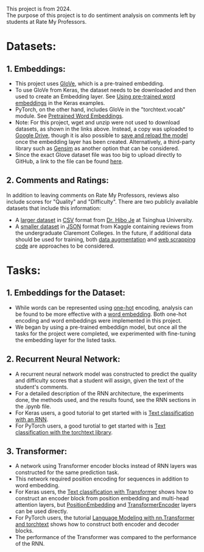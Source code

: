 This project is from 2024.<br/>
The purpose of this project is to do sentiment analysis on comments left by students at Rate My Professors.<br/>
# Datasets:
## 1. Embeddings:
  - This project uses [GloVe](https://nlp.stanford.edu/projects/glove/), which is a pre-trained embedding.
  - To use GloVe from Keras, the dataset needs to be downloaded and then used to create an Embedding layer. See [Using pre-trained word embeddings](https://keras.io/examples/nlp/pretrained_word_embeddings/) in the Keras examples.
  - PyTorch, on the other hand, includes GloVe in the "torchtext.vocab" module. See [Pretrained Word Embeddings](https://docs.pytorch.org/text/stable/vocab.html#pretrained-word-embeddings).
  - Note: For this project, wget and unzip were not used to download datasets, as shown in the links above. Instead, a copy was uploaded to [Google Drive](https://colab.research.google.com/notebooks/io.ipynb#scrollTo=c2W5A2px3doP), though it is also possible to [save and reload the model](https://www.tensorflow.org/guide/keras/serialization_and_saving) once the embedding layer has been created. Alternatively, a third-party library such as [Gensim](https://radimrehurek.com/gensim/) as another option that can be considered.
  - Since the exact Glove dataset file was too big to upload directly to GitHub, a link to the file can be found [here](https://drive.google.com/file/d/1noXy3tqw2FI3QWe7W9Chodhk_eKOw721/view?usp=drive_link).
## 2. Comments and Ratings:
In addition to leaving comments on Rate My Professors, reviews also include scores for "Quality" and "Difficulty". There are two publicly available datasets that include this information:
  - A [larger dataset](https://data.mendeley.com/datasets/fvtfjyvw7d/2) in [CSV](https://docs.python.org/3/library/csv.html) format from [Dr. Hibo Je](https://data.mendeley.com/datasets/fvtfjyvw7d/2) at Tsinghua University.
  - A [smaller dataset](https://www.kaggle.com/datasets/tilorc/rate-my-professor-reviews-5c-colleges) in [JSON](https://docs.python.org/3/library/json.html) format from Kaggle containing reviews from the undergraduate Claremont Colleges.
In the future, if additional data should be used for training, both [data augmentation](https://neptune.ai/blog/data-augmentation-nlp) and [web scrapping code](https://pypi.org/project/RateMyProfessorAPI/) are approaches to be considered.

# Tasks:
## 1. Embeddings for the Dataset:
  - While words can be represented using [one-hot](https://en.wikipedia.org/wiki/One-hot) encoding, analysis can be found to be more effective with a [word embedding](https://en.wikipedia.org/wiki/Word_embedding). Both one-hot encoding and word embeddings were implemented in this project.
  - We began by using a pre-trained embeddign model, but once all the tasks for the project were completed, we experimented with fine-tuning the embedding layer for the listed tasks.
## 2. Recurrent Neural Network:
  - A recurrent neural network model was constructed to predict the quality and difficulty scores that a student will assign, given the text of the student's comments.
  - For a detailed description of the RNN architecture, the experiments done, the methods used, and the results found, see the RNN sections in the .ipynb file.
  - For Keras users, a good tutorial to get started with is [Text classification with an RNN](https://www.tensorflow.org/text/tutorials/text_classification_rnn).
  - For PyTorch users, a good turotial to get started with is [Text classification with the torchtext library](https://pytorch.org/tutorials/beginner/text_sentiment_ngrams_tutorial.html).
## 3. Transformer:
  - A network using Transformer encoder blocks instead of RNN layers was constructed for the same prediction task.
  - This network required position encoding for sequences in addition to word embedding.
  - For Keras users, the [Text classification with Transformer](https://keras.io/examples/nlp/text_classification_with_transformer/) shows how to construct an encoder block from position embedding and multi-head attention layers, but [PositionEmbedding](https://keras.io/keras_hub/api/modeling_layers/position_embedding/) and [TransformerEncoder](https://keras.io/keras_hub/api/modeling_layers/transformer_encoder/) layers can be used directly.
  - For PyTorch users, the tutorial [Language Modeling with nn.Transformer and torchtext](https://pytorch.org/tutorials/beginner/transformer_tutorial.html) shows how to construct both encoder and decoder blocks.
  - The performance of the Transformer was compared to the performance of the RNN.
